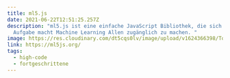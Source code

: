 ```yaml
---
title: ml5.js
date: 2021-06-22T12:51:25.257Z
description: "ml5.js ist eine einfache JavaScript Bibliothek, die sich zur
  Aufgabe macht Machine Learning Allen zugänglich zu machen. "
image: https://res.cloudinary.com/dt5cqs0lv/image/upload/v1624366398/Tools/Screenshot_2021-06-22_at_14-46-07_ml5js_Friendly_Machine_Learning_For_The_Web_dqkl3z.png
link: https://ml5js.org/
tags:
  - high-code
  - fortgeschrittene
---
```

